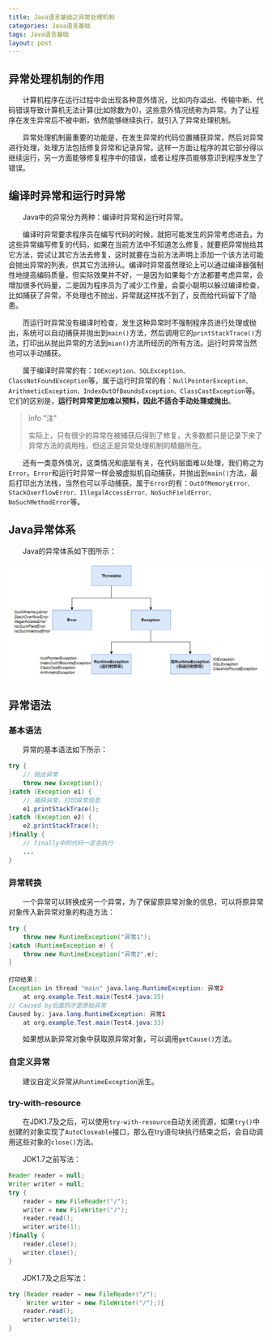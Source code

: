 ```yaml
---
title: Java语言基础之异常处理机制
categories: Java语言基础
tags: Java语言基础
layout: post
---
```




## 异常处理机制的作用

　　计算机程序在运行过程中会出现各种意外情况，比如内存溢出、传输中断、代码错误导致计算机无法计算(比如除数为0)，这些意外情况统称为异常。为了让程序在发生异常后不被中断，依然能够继续执行，就引入了异常处理机制。

　　异常处理机制最重要的功能是，在发生异常的代码位置捕获异常，然后对异常进行处理，处理方法包括修复异常和记录异常。这样一方面让程序的其它部分得以继续运行，另一方面能够修复程序中的错误，或者让程序员能够意识到程序发生了错误。

## 编译时异常和运行时异常

　　Java中的异常分为两种：编译时异常和运行时异常。

　　编译时异常要求程序员在编写代码的时候，就把可能发生的异常考虑进去，为这些异常编写修复的代码，如果在当前方法中不知道怎么修复，就要把异常抛给其它方法，尝试让其它方法去修复，这时就要在当前方法声明上添加一个该方法可能会抛出异常的列表，供其它方法辨认。编译时异常虽然理论上可以通过编译器强制性地提高编码质量，但实际效果并不好，一是因为如果每个方法都要考虑异常，会增加很多代码量，二是因为程序员为了减少工作量，会耍小聪明以躲过编译检查，比如捕获了异常，不处理也不抛出，异常就这样找不到了，反而给代码留下了隐患。

　　而运行时异常没有编译时检查，发生这种异常时不强制程序员进行处理或抛出，系统可以自动捕获并抛出到`main()`方法，然后调用它的`printStackTrace()`方法，打印出从抛出异常的方法到`mian()`方法所经历的所有方法。运行时异常当然也可以手动捕获。

　　属于编译时异常的有：`IOException、SQLException、ClassNotFoundException`等，属于运行时异常的有：`NullPointerException、ArithmeticException、IndexOutOfBoundsException、ClassCastException`等。它们的区别是，**运行时异常更加难以预料，因此不适合手动处理或抛出**。

> info "注"
>
> 实际上，只有很少的异常在被捕获后得到了修复，大多数都只是记录下来了异常方法的调用栈，但这正是异常处理机制的精髓所在。

　　还有一类意外情况，这类情况和底层有关，在代码层面难以处理，我们称之为`Error`。`Error`和运行时异常一样会被虚拟机自动捕获，并抛出到`main()`方法，最后打印出方法栈，当然也可以手动捕获。属于`Error`的有：`OutOfMemoryError、StackOverflowError、IllegalAccessError、NoSuchFieldError、NoSuchMethodError`等。

## Java异常体系

　　Java的异常体系如下图所示：

<img src="./../assets/img/java/Java异常体系.png" alt="Java异常体系" style="zoom: 67%;" />

## 异常语法

### 基本语法

　　异常的基本语法如下所示：

```java
try {
    // 抛出异常
    throw new Exception();
}catch (Exception e1) {
    // 捕获异常，打印异常信息
    e1.printStackTrace();
}catch (Exception e2) {
    e2.printStackTrace();
}finally {
    // finally中的代码一定会执行
    ...
}
```

### 异常转换

　　一个异常可以转换成另一个异常，为了保留原异常对象的信息，可以将原异常对象传入新异常对象的构造方法：

```java
try {
    throw new RuntimeException("异常1");
}catch (RuntimeException e) {
    throw new RuntimeException("异常2",e);
}

打印结果：
Exception in thread "main" java.lang.RuntimeException: 异常2
	at org.example.Test.main(Test4.java:35)
// Caused by后面的才是原始异常
Caused by: java.lang.RuntimeException: 异常1
	at org.example.Test.main(Test4.java:33)
```

　　如果想从新异常对象中获取原异常对象，可以调用`getCause()`方法。

### 自定义异常

　　建议自定义异常从`RuntimeException`派生。

### try-with-resource

　　在JDK1.7及之后，可以使用`try-with-resource`自动关闭资源，如果`try()`中创建的对象实现了`AutoCloseable`接口，那么在try语句块执行结束之后，会自动调用这些对象的`close()`方法。

　　JDK1.7之前写法：

```java
Reader reader = null;
Writer writer = null;
try {
    reader = new FileReader("/");
    writer = new FileWriter("/");
    reader.read();
    writer.write(1);
}finally {
    reader.close();
    writer.close();
}
```

　　JDK1.7及之后写法：

```java
try (Reader reader = new FileReader("/");
     Writer writer = new FileWriter("/");){
    reader.read();
    writer.write(1);
}
```

